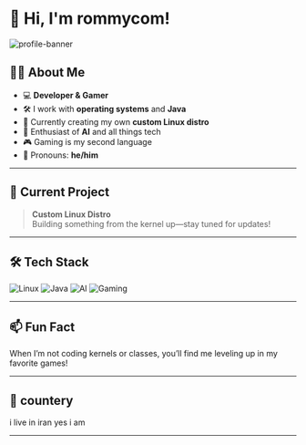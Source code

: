 # 👋 Hi, I'm rommycom!

![profile-banner](https://capsule-render.vercel.app/api?type=wave&color=auto&height=200&section=header&text=rommycom%20%7C%20Dev%20%26%20Gamer&fontSize=35&animation=twinkling)

## 🧑‍💻 About Me

- 💻 **Developer & Gamer**  
- 🛠️ I work with **operating systems** and **Java**
- 🐧 Currently creating my own **custom Linux distro**
- 🤖 Enthusiast of **AI** and all things tech
- 🎮 Gaming is my second language
- 🧔 Pronouns: **he/him**

---

## 🚀 Current Project

> **Custom Linux Distro**  
> Building something from the kernel up—stay tuned for updates!

---

## 🛠️ Tech Stack

![Linux](https://img.shields.io/badge/Linux-000?logo=linux&logoColor=white)
![Java](https://img.shields.io/badge/Java-ED8B00?logo=java&logoColor=white)
![AI](https://img.shields.io/badge/AI-0078D4?logo=openai&logoColor=white)
![Gaming](https://img.shields.io/badge/Gamer-9146FF?logo=twitch&logoColor=white)

---

## 📫 Fun Fact

When I’m not coding kernels or classes, you’ll find me leveling up in my favorite games!

---

## 🏴 countery 

i live in iran yes i am 

---



<!--
**rommycom/rommycom** is a ✨ special ✨ repository for your GitHub profile.
You can customize this file as much as you like!
-->
